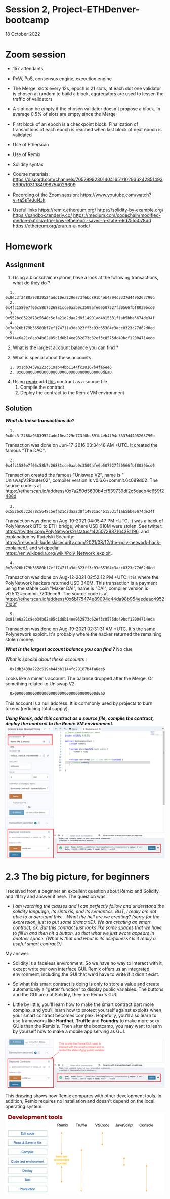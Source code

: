 # Session 2, Project-ETHDenver-bootcamp
18 October 2022
# Zoom session

* 157 attendants
* PoW, PoS, consensus engine, execution engine
* The Merge, slots every 12s, epoch is 21 slots, at each slot one validator is chosen at random to build a block, aggregators are used to lessen the traffic of validators
* A slot can be empty if the chosen validator doesn't propose a block. In average 0.5% of slots are empty since the Merge
* First block of an epoch is a checkpoint block. Finalization of transactions of each epoch is reached when last block of next epoch is validated
* Use of Etherscan
* Use of Remix
* Solidity syntax

* Course materials: https://discord.com/channels/705799923014041651/1029362428514938990/1031984998754029609
* Recording of the Zoom session: https://www.youtube.com/watch?v=ta5sTeJuNJk
* Useful links
  https://remix.ethereum.org/
  https://solidity-by-example.org/
  https://sandbox.tenderly.co/
  https://medium.com/codechain/modified-merkle-patricia-trie-how-ethereum-saves-a-state-e6d7555078dd
  https://ethereum.org/en/run-a-node/
# Homework
## Assignment

1. Using a blockchain explorer, have a look at the following transactions, what do they do ?
  ```
	1. 0x0ec3f2488a93839524add10ea229e773f6bc891b4eb4794c3337d4495263790b
	2. 0x4fc1580e7f66c58b7c26881cce0aab9c3509afe6e507527f30566fbf8039bcd0
	3. 0x552bc0322d78c5648c5efa21d2daa2d0f14901ad4b15531f1ab5bbe5674de34f
	4. 0x7a026bf79b36580bf7ef174711a3de823ff3c93c65304c3acc0323c77d62d0ed
	5. 0x814e6a21c8eb34b62a05c1d0b14ee932873c62ef3c8575dc49bcf12004714eda
  ```

2. What is the largest account balance you can find ?

3. What is special about these accounts :
  ```
	1. 0x1db3439a222c519ab44bb1144fc28167b4fa6ee6
	2. 0x000000000000000000000000000000000000dEaD
  ```
4. Using [remix](https://remix.ethereum.org)  add [this](https://gist.github.com/extropyCoder/77487267da199320fb9c852cfde70fb1) contract as a source file 
   	1. Compile the contract
   	2. Deploy the contract to the Remix VM environment

## Solution
_**What do these transactions do?**_
  ```
	1. 0x0ec3f2488a93839524add10ea229e773f6bc891b4eb4794c3337d4495263790b
  ```
Transaction was done on Jun-17-2016 03:34:48 AM +UTC. It created the famous "The DAO". 
  ```
	2. 0x4fc1580e7f66c58b7c26881cce0aab9c3509afe6e507527f30566fbf8039bcd0
  ```
Transaction created the famous "Uniswap V2", name is " UniswapV2Router02", compiler version is v0.6.6+commit.6c089d02. The source code is at https://etherscan.io/address/0x7a250d5630b4cf539739df2c5dacb4c659f2488d 
  ```
	3. 0x552bc0322d78c5648c5efa21d2daa2d0f14901ad4b15531f1ab5bbe5674de34f
  ```
Transaction was done on Aug-10-2021 04:05:47 PM +UTC. It was a hack of PolyNetwork BTC to ETH bridge, where USD 610M were stolen. See twitter: https://twitter.com/PolyNetwork2/status/1425073987164381196. and explanation by Kudelski Security: https://research.kudelskisecurity.com/2021/08/12/the-poly-network-hack-explained/. and wikipedia: https://en.wikipedia.org/wiki/Poly_Network_exploit.
  ```
	4. 0x7a026bf79b36580bf7ef174711a3de823ff3c93c65304c3acc0323c77d62d0ed
  ```
Transaction was done on Aug-12-2021 02:52:12 PM +UTC. It is where the PolyNetwork hackers returned USD 340M. This transaction is a payment using the stable coin "Maker DAI", name is "DAI", compiler version is v0.5.12+commit.7709ece9. The source code is at https://etherscan.io/address/0x6b175474e89094c44da98b954eedeac495271d0f 
  ```
	5. 0x814e6a21c8eb34b62a05c1d0b14ee932873c62ef3c8575dc49bcf12004714eda
  ```
Transaction was done on Aug-19-2021 02:31:31 AM +UTC. It's the same Polynetwork exploit. It's probably where the hacker returned the remaining stolen money.

_**What is the largest account balance you can find ?**_
No clue

_What is special about these accounts :_
  ```
	0x1db3439a222c519ab44bb1144fc28167b4fa6ee6
  ```
Looks like a miner's account. The balance dropped after the Merge. Or something related to Uniswap V2.
  ```
	0x000000000000000000000000000000000000dEaD
  ```
This account is a null address. It is commonly used by projects to burn tokens (reducing total supply).

_**Using Remix, add this contract as a source file, compile the contract, deploy the contract to the Remix VM environment.**_
![screen shot of Remix](homework2_solution.png)
# 2.3	The big picture, for beginners
I received from a beginner an excellent question about Remix and Solidity, and I'll try and answer it here. The question was:
- _I am watching the classes and I can perfectly follow and understand the solidity language, its sintaxis, and its semantics. BUT, I really am not able to understand this: - What the hell are we creating? (sorry for the expression, just to put some drama xD). We are creating an smart contract, ok. But this contract just looks like some spaces that we have to fill in and then hit a button, so that what we just wrote appears in another space. (What is that and what is its usefulness? Is it really a useful smart contract?)_
  
My answer:
- Solidity is a faceless environment. So we have no way to interact with it, except write our own interface GUI.
Remix offers us an integrated environment, including the GUI that we'd have to write if it didn't exist.

- So what this smart contract is doing is only to store a value and create automatically a "getter function" to display public variables. The buttons and the GUI are not Solidity, they are Remix's GUI.
- Little by little, you'll learn how to make the smart contract part more complex, and you'll learn how to protect yourself against exploits when your smart contract becomes complex. Hopefully, you'll also learn to use frameworks like **Hardhat**, **Truffle** and **Foundry** to make more sexy GUIs than the Remix's. Then after the bootcamp, you may want to learn by yourself how to make a mobile app serving as GUI.
  
![screen shot of Remix](homework2_solution2.png)

This drawing shows how Remix compares with other development tools. In addition, Remix requires no installation and doesn't depend on the local operating system.

![screen shot of Remix](20221018%20Dev%20tools.png)
